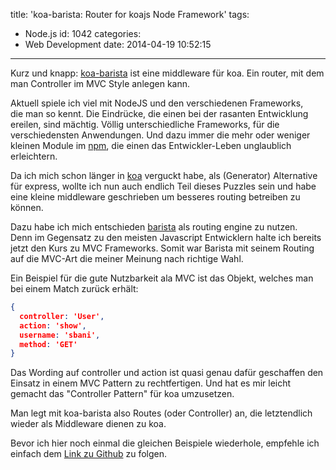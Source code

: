 title: 'koa-barista: Router for koajs Node Framework'
tags:
  - Node.js
id: 1042
categories:
  - Web Development
date: 2014-04-19 10:52:15
---

Kurz und knapp: [koa-barista](https://www.npmjs.org/package/koa-barista "NPM Package ") ist eine middleware für koa. Ein router, mit dem man Controller im MVC Style anlegen kann.

Aktuell spiele ich viel mit NodeJS und den verschiedenen Frameworks, die man so kennt. Die Eindrücke, die einen bei der rasanten Entwicklung ereilen, sind mächtig. Völlig unterschiedliche Frameworks, für die verschiedensten Anwendungen. Und dazu immer die mehr oder weniger kleinen Module im [npm](https://www.npmjs.org "Node Package Manager"), die einen das Entwickler-Leben unglaublich erleichtern.

Da ich mich schon länger in [koa](http://koajs.com/ "koaJS framework") verguckt habe, als (Generator) Alternative für express, wollte ich nun auch endlich Teil dieses Puzzles sein und habe eine kleine middleware geschrieben um besseres routing betreiben zu können.

Dazu habe ich mich entschieden [barista](http://kieran.github.io/barista/ "Barista Router") als routing engine zu nutzen. Denn im Gegensatz zu den meisten Javascript Entwicklern halte ich bereits jetzt den Kurs zu MVC Frameworks. Somit war Barista mit seinem Routing auf die MVC-Art die meiner Meinung nach richtige Wahl.

Ein Beispiel für die gute Nutzbarkeit ala MVC ist das Objekt, welches man bei einem Match zurück erhält:
```json
{
  controller: 'User',
  action: 'show',
  username: 'sbani',
  method: 'GET'
}
```
Das Wording auf controller und action ist quasi genau dafür geschaffen den Einsatz in einem MVC Pattern zu rechtfertigen. Und hat es mir leicht gemacht das "Controller Pattern" für koa umzusetzen.

Man legt mit koa-barista also Routes (oder Controller) an, die letztendlich wieder als Middleware dienen zu koa.

Bevor ich hier noch einmal die gleichen Beispiele wiederhole, empfehle ich einfach dem [Link zu Github](https://github.com/sbani/koa-barista "Github koa-barista Repo") zu folgen.
